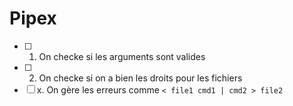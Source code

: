 # Pipex

- [ ] 1. On checke si les arguments sont valides
- [ ] 2. On checke si on a bien les droits pour les fichiers
- [ ] x. On gère les erreurs comme `< file1 cmd1 | cmd2 > file2`

